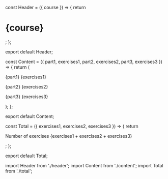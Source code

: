 const Header = ({ course }) => {
  return <h1>{course}</h1>;
};

export default Header;



const Content = ({ part1, exercises1, part2, exercises2, part3, exercises3 }) => {
  return (
    <div>
      <p>{part1} {exercises1}</p>
      <p>{part2} {exercises2}</p>
      <p>{part3} {exercises3}</p>
    </div>
  );
};

export default Content;


const Total = ({ exercises1, exercises2, exercises3 }) => {
  return <p>Number of exercises {exercises1 + exercises2 + exercises3}</p>;
};

export default Total;


import Header from './header';
import Content from './content';
import Total from './total';
